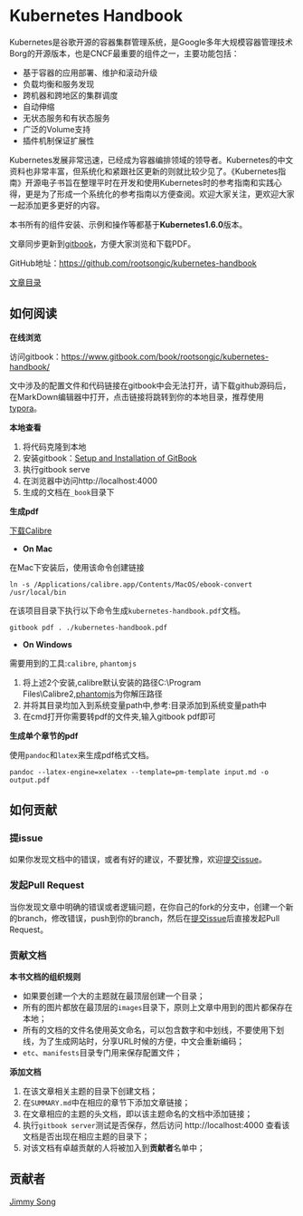 # Kubernetes Handbook

Kubernetes是谷歌开源的容器集群管理系统，是Google多年大规模容器管理技术Borg的开源版本，也是CNCF最重要的组件之一，主要功能包括：

- 基于容器的应用部署、维护和滚动升级
- 负载均衡和服务发现
- 跨机器和跨地区的集群调度
- 自动伸缩
- 无状态服务和有状态服务
- 广泛的Volume支持
- 插件机制保证扩展性

Kubernetes发展非常迅速，已经成为容器编排领域的领导者。Kubernetes的中文资料也非常丰富，但系统化和紧跟社区更新的则就比较少见了。《Kubernetes指南》开源电子书旨在整理平时在开发和使用Kubernetes时的参考指南和实践心得，更是为了形成一个系统化的参考指南以方便查阅。欢迎大家关注，更欢迎大家一起添加更多更好的内容。

本书所有的组件安装、示例和操作等都基于**Kubernetes1.6.0**版本。

文章同步更新到[gitbook](https://www.gitbook.com/book/rootsongjc/kubernetes-handbook/details)，方便大家浏览和下载PDF。

GitHub地址：https://github.com/rootsongjc/kubernetes-handbook

[文章目录](SUMMARY.md)

## 如何阅读

**在线浏览**

访问gitbook：https://www.gitbook.com/book/rootsongjc/kubernetes-handbook/

文中涉及的配置文件和代码链接在gitbook中会无法打开，请下载github源码后，在MarkDown编辑器中打开，点击链接将跳转到你的本地目录，推荐使用[typora](www.typorai.o)。

**本地查看**

1. 将代码克隆到本地
2. 安装gitbook：[Setup and Installation of GitBook](https://github.com/GitbookIO/gitbook/blob/master/docs/setup.md)
3. 执行gitbook serve
4. 在浏览器中访问http://localhost:4000
5. 生成的文档在`_book`目录下

**生成pdf**

[下载Calibre](http://calibre-ebook.com/download)

- **On Mac**

在Mac下安装后，使用该命令创建链接

```
ln -s /Applications/calibre.app/Contents/MacOS/ebook-convert /usr/local/bin
```

在该项目目录下执行以下命令生成`kubernetes-handbook.pdf`文档。

```
gitbook pdf . ./kubernetes-handbook.pdf
```

- **On Windows**

需要用到的工具:`calibre`, `phantomjs`

1. 将上述2个安装,calibre默认安装的路径C:\Program Files\Calibre2,[phantomjs](http://phantomjs.org/download.html)为你解压路径
2. 并将其目录均加入到系统变量path中,参考:目录添加到系统变量path中
3. 在cmd打开你需要转pdf的文件夹,输入gitbook pdf即可

**生成单个章节的pdf**

使用`pandoc`和`latex`来生成pdf格式文档。

```shell
pandoc --latex-engine=xelatex --template=pm-template input.md -o output.pdf
```

## 如何贡献

### 提issue

如果你发现文档中的错误，或者有好的建议，不要犹豫，欢迎[提交issue](https://github.com/rootsongjc/kubernetes-handbook/issues/new)。

### 发起Pull Request

当你发现文章中明确的错误或者逻辑问题，在你自己的fork的分支中，创建一个新的branch，修改错误，push到你的branch，然后在[提交issue](https://github.com/rootsongjc/kubernetes-handbook/issues/new)后直接发起Pull Request。

### 贡献文档

**本书文档的组织规则**

- 如果要创建一个大的主题就在最顶层创建一个目录；
- 所有的图片都放在最顶层的`images`目录下，原则上文章中用到的图片都保存在本地；
- 所有的文档的文件名使用英文命名，可以包含数字和中划线，不要使用下划线，为了生成网站时，分享URL时候的方便，中文会重新编码；
- `etc`、`manifests`目录专门用来保存配置文件；

**添加文档**

1. 在该文章相关主题的目录下创建文档；
2. 在`SUMMARY.md`中在相应的章节下添加文章链接；
3. 在文章相应的主题的头文档，即以该主题命名的文档中添加链接；
4. 执行`gitbook server`测试是否保存，然后访问 http://localhost:4000 查看该文档是否出现在相应主题的目录下；
5. 对该文档有卓越贡献的人将被加入到**贡献者**名单中；

## 贡献者

[Jimmy Song](http://rootsongjc.github.io/about)



